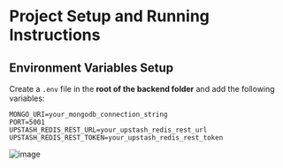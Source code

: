 # Project Setup and Running Instructions

## Environment Variables Setup

Create a `.env` file in the **root of the backend folder** and add the following variables:

```env
MONGO_URI=your_mongodb_connection_string
PORT=5001
UPSTASH_REDIS_REST_URL=your_upstash_redis_rest_url
UPSTASH_REDIS_REST_TOKEN=your_upstash_redis_rest_token
```
![image](https://github.com/user-attachments/assets/a8eb4dd5-17ce-4d2c-a1f4-5ca040342414)
